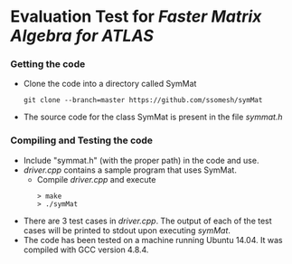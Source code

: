 # Evaluation Test for *Faster Matrix Algebra for ATLAS*

### Getting the code

- Clone the code into a directory called SymMat
    ```
    git clone --branch=master https://github.com/ssomesh/symMat
    ```
- The source code for the class SymMat is present in the file *symmat.h*

### Compiling and Testing the code

- Include "symmat.h" (with the proper path) in the code and use.
- *driver.cpp* contains a sample program that uses SymMat.
    - Compile *driver.cpp* and execute
        ```    
        > make
        > ./symMat
        ```
- There are 3 test cases in *driver.cpp*. The output of each of the test cases will be printed to stdout upon executing *symMat*.
- The code has been tested on a machine running Ubuntu 14.04. It was compiled with GCC version 4.8.4.
